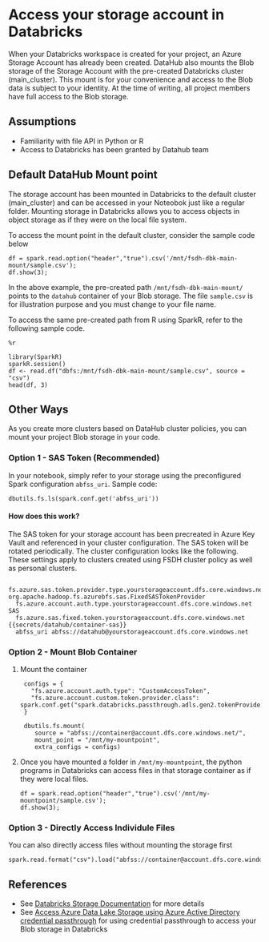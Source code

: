 # Access your storage account in Databricks

When your Databricks workspace is created for your project, an Azure Storage Account has already been created. DataHub also mounts the Blob storage of the Storage Account with the pre-created Databricks cluster (main_cluster). This mount is for your convenience and access to the Blob data is subject to your identity. At the time of writing, all project members have full access to the Blob storage.

## Assumptions
- Familiarity with file API in Python or R
- Access to Databricks has been granted by Datahub team

## Default DataHub Mount point 

The storage account has been mounted in Databricks to the default cluster (main_cluster) and can be accessed in your Noteobok just like a regular folder.
Mounting storage in Databricks allows you to access objects in object storage as if they were on the local file system.

To access the mount point in the default cluster, consider the sample code below
```
df = spark.read.option("header","true").csv('/mnt/fsdh-dbk-main-mount/sample.csv');
df.show(3);
```
In the above example, the pre-created path `/mnt/fsdh-dbk-main-mount/` points to the `datahub` container of your Blob storage. The file `sample.csv` is for illustration purpose and you must change to your file name.

To access the same pre-created path from R using SparkR, refer to the following sample code.

```
%r

library(SparkR)
sparkR.session()
df <- read.df("dbfs:/mnt/fsdh-dbk-main-mount/sample.csv", source = "csv")
head(df, 3)
```

## Other Ways

As you create more clusters based on DataHub cluster policies, you can mount your project Blob storage in your code.

### Option 1 - SAS Token (Recommended)

In your notebook, simply refer to your storage using the preconfigured Spark configuration `abfss_uri`. Sample code:
```
dbutils.fs.ls(spark.conf.get('abfss_uri'))
```

#### How does this work? 
The SAS token for your storage account has been precreated in Azure Key Vault and referenced in your cluster configuration. The SAS token will be rotated periodically. The cluster configuration looks like the following. These settings apply to clusters created using FSDH cluster policy as well as personal clusters.

  ```
    fs.azure.sas.token.provider.type.yourstorageaccount.dfs.core.windows.net org.apache.hadoop.fs.azurebfs.sas.FixedSASTokenProvider
    fs.azure.account.auth.type.yourstorageaccount.dfs.core.windows.net SAS
    fs.azure.sas.fixed.token.yourstorageaccount.dfs.core.windows.net {{secrets/datahub/container-sas}}
    abfss_uri abfss://datahub@yourstorageaccount.dfs.core.windows.net
  ```

### Option 2 - Mount Blob Container

1. Mount the container

   ```
    configs = {
      "fs.azure.account.auth.type": "CustomAccessToken",
      "fs.azure.account.custom.token.provider.class": spark.conf.get("spark.databricks.passthrough.adls.gen2.tokenProviderClassName")
    }

    dbutils.fs.mount(
       source = "abfss://container@account.dfs.core.windows.net/",
       mount_point = "/mnt/my-mountpoint",
       extra_configs = configs)
   ```
2. Once you have mounted a folder in ```/mnt/my-mountpoint```, the python programs in Databricks can access files in that storage container as if they were local files.
    ```
    df = spark.read.option("header","true").csv('/mnt/my-mountpoint/sample.csv');
    df.show(3);
    ```

### Option 3 - Directly Access Individule Files

You can also directly access files without mounting the storage first
```
spark.read.format("csv").load("abfss://container@account.dfs.core.windows.net/sample.csv").collect()
```

## References

- See [Databricks Storage Documentation](https://docs.microsoft.com/en-us/azure/databricks/data/data-sources/azure/azure-storage) for more details
- See [Access Azure Data Lake Storage using Azure Active Directory credential passthrough](https://learn.microsoft.com/en-us/azure/databricks/data-governance/credential-passthrough/adls-passthrough) for using credential passthrough to access your Blob storage in Databricks
